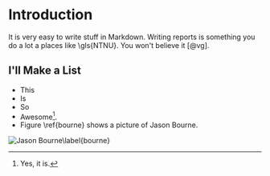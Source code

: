 # Introduction

It is very easy to write stuff in Markdown. Writing reports is something you do a lot a places like \gls{NTNU}. You won't believe it [@vg].

## I'll Make a List

* This
* Is
* So
* Awesome[^1].
* Figure \ref{bourne} shows a picture of Jason Bourne.


![Jason Bourne\label{bourne}](images/jason-bourne.jpg)


[^1]: Yes, it is.
